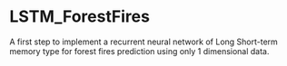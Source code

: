 # LSTM_ForestFires

A first step to implement a recurrent neural network of Long Short-term memory type for forest fires prediction using only 1 dimensional data.


